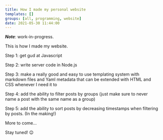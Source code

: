 ```yaml
---
title: How I made my personal website
templates: []
groups: [all, programming, website]
date: 2021-05-30 11:44:00
---
```


**_Note_**: work-in-progress.

This is how I made my website.

Step 1: get gud at Javascript

Step 2: write server code in Node.js

Step 3: make a really good and easy to use templating system with markdown files and Yaml metadata that can be extended with HTML and CSS whenever I need it to 

Step 4: add the ability to filter posts by groups (just make sure to never name a post with the same name as a group)

Step 5: add the ability to sort posts by decreasing timestamps when filtering by posts. (In the making!)

More to come...

Stay tuned! 😉
